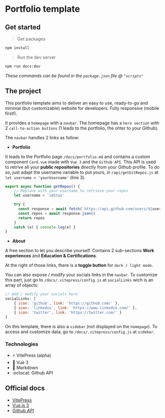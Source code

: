 # Portfolio template

## Get started

> Get packages

``` bash
npm install
```

> Run the dev server

``` bash
npm run docs:dev
```

*These commands can be found in the `package.json` file @ `"scripts"`*

## The project

This portfolio template aims to deliver an easy to use, ready-to-go and minimal (but customizable) website for developers. Fully responsive (mobile first!).

It provides a `homepage` with a `navbar`. The homepage has a `hero section` with 2 `call-to-action buttons` (1 leads to the portfolio, the ohter to your Github).

The `navbar` handles 2 links as follow:

- **Portfolio**

It leads to the Portfolio page `/docs/portfolio.md` and contains a custom component `Card.vue` made with `Vue 3` and the `Github API`. This API is used to retrive all your **public repositories** directly from your Github profile. To do so, just adapt the username variable to put yours, in `/api/getGitRepos.js` at `let username = 'yourUsername'` (line 3).

``` js
export async function getRepos() {
    // Replace with your username to retrieve your repos
    let username = 'imStav'

    try {
      const response = await fetch(`https://api.github.com/users/${username}/repos`)
      const repos = await response.json()
      return repos
    } 
    catch (e) { console.log(e) }
}
```

- **About**

A free section to let you describe yourself. Contains 2 sub-sections **Work experiences** and **Education & Certifications**.

At the right of those links, there is a **toggle button** for `dark / light mode`.

You can also expose / modify your socials links in the `navbar`. To customize this part, just go to `/docs/.vitepress/config.js` at `socialLinks` wich is an array of objects:

``` js
// Add / modify your socials here
socialLinks: [
    { icon: 'github', link: 'https://github.com/' },
    { icon: 'linkedin', link: 'https://www.linkedin.com/' },
    { icon: 'twitter', link: 'https://twitter.com/' }
]
```

On this template, there is also a `sidebar` (not displayed on the `homepage`). To access and customize data, go to `/docs/.vitepress/config.js` at `sidebar`.

### Technologies

- ⚡ VitePress (alpha)
- 🔭 Vue 3
- 📝 Markdown
- :octocat: Github API


## Official docs

- [VitePress](https://vitepress.vuejs.org/)
- [Vue.js 3](https://vuejs.org/)
- [Github API](https://docs.github.com/en/developers)